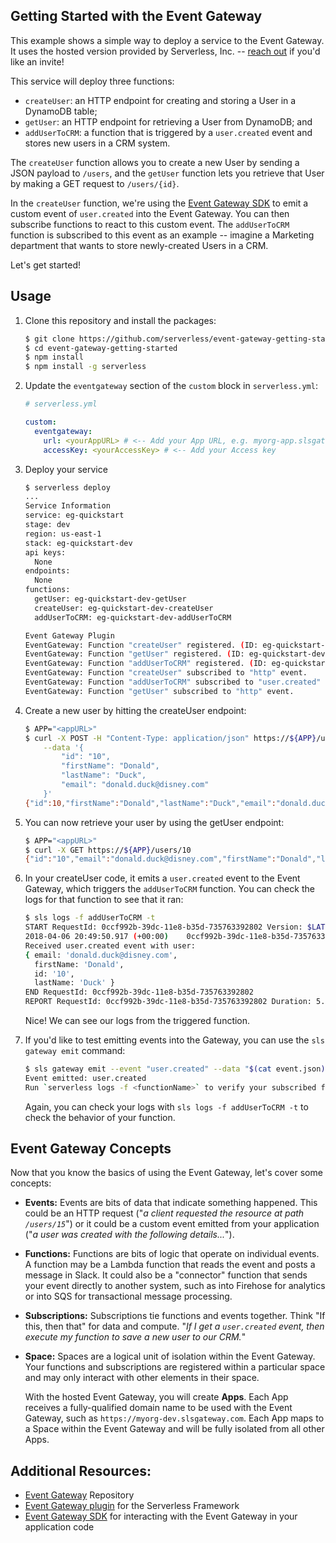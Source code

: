 ## Getting Started with the Event Gateway

This example shows a simple way to deploy a service to the Event Gateway. It uses the hosted version provided by Serverless, Inc. -- [reach out](mailto:hello@serverless.com) if you'd like an invite!

This service will deploy three functions:

- `createUser`: an HTTP endpoint for creating and storing a User in a DynamoDB table;
- `getUser`: an HTTP endpoint for retrieving a User from DynamoDB; and
- `addUserToCRM`: a function that is triggered by a `user.created` event and stores new users in a CRM system.

The `createUser` function allows you to create a new User by sending a JSON payload to `/users`, and the `getUser` function lets you retrieve that User by making a GET request to `/users/{id}`.

In the `createUser` function, we're using the [Event Gateway SDK](https://github.com/serverless/event-gateway-sdk) to emit a custom event of `user.created` into the Event Gateway. You can then subscribe functions to react to this custom event. The `addUserToCRM` function is subscribed to this event as an example -- imagine a Marketing department that wants to store newly-created Users in a CRM.

Let's get started!

## Usage

1. Clone this repository and install the packages:

    ```bash
    $ git clone https://github.com/serverless/event-gateway-getting-started.git
    $ cd event-gateway-getting-started
    $ npm install
    $ npm install -g serverless
    ```

2. Update the `eventgateway` section of the `custom` block in `serverless.yml`:

    ```yml
    # serverless.yml
    
    custom:
      eventgateway:
        url: <yourAppURL> # <-- Add your App URL, e.g. myorg-app.slsgateway.com
        accessKey: <yourAccessKey> # <-- Add your Access key
    ```
   
3. Deploy your service

    ```bash
    $ serverless deploy
    ...
    Service Information
    service: eg-quickstart
    stage: dev
    region: us-east-1
    stack: eg-quickstart-dev
    api keys:
      None
    endpoints:
      None
    functions:
      getUser: eg-quickstart-dev-getUser
      createUser: eg-quickstart-dev-createUser
      addUserToCRM: eg-quickstart-dev-addUserToCRM

    Event Gateway Plugin
    EventGateway: Function "createUser" registered. (ID: eg-quickstart-dev-createUser)
    EventGateway: Function "getUser" registered. (ID: eg-quickstart-dev-getUser)
    EventGateway: Function "addUserToCRM" registered. (ID: eg-quickstart-dev-addUserToCRM)
    EventGateway: Function "createUser" subscribed to "http" event.
    EventGateway: Function "addUserToCRM" subscribed to "user.created" event.
    EventGateway: Function "getUser" subscribed to "http" event.
    ```
    
4. Create a new user by hitting the createUser endpoint:

    ```bash
    $ APP="<appURL>"
    $ curl -X POST -H "Content-Type: application/json" https://${APP}/users \
        --data '{
        	"id": "10",
        	"firstName": "Donald",
        	"lastName": "Duck",
        	"email": "donald.duck@disney.com"
        }'
    {"id":10,"firstName":"Donald","lastName":"Duck","email":"donald.duck@disney.com"}
    ```
    
5. You can now retrieve your user by using the getUser endpoint:

    ```bash
    $ APP="<appURL>"
    $ curl -X GET https://${APP}/users/10
    {"id":"10","email":"donald.duck@disney.com","firstName":"Donald","lastName":"Duck"}
    ```
    
6. In your createUser code, it emits a `user.created` event to the Event Gateway, which triggers the `addUserToCRM` function. You can check the logs for that function to see that it ran:

    ```bash
    $ sls logs -f addUserToCRM -t
    START RequestId: 0ccf992b-39dc-11e8-b35d-735763392802 Version: $LATEST
    2018-04-06 20:49:50.917 (+00:00)	0ccf992b-39dc-11e8-b35d-735763392802
    Received user.created event with user:
    { email: 'donald.duck@disney.com',
      firstName: 'Donald',
      id: '10',
      lastName: 'Duck' }
    END RequestId: 0ccf992b-39dc-11e8-b35d-735763392802
    REPORT RequestId: 0ccf992b-39dc-11e8-b35d-735763392802 Duration: 5.15 ms	Billed Duration: 100 ms 	Memory Size: 1024 MB	Max Memory Used: 32 MB
    ```
    
    Nice! We can see our logs from the triggered function.

7. If you'd like to test emitting events into the Gateway, you can use the `sls gateway emit` command:

    ```bash
    $ sls gateway emit --event "user.created" --data "$(cat event.json)"
    Event emitted: user.created
    Run `serverless logs -f <functionName>` to verify your subscribed function was triggered.
    ```
    
    Again, you can check your logs with `sls logs -f addUserToCRM -t` to check the behavior of your function.
    
## Event Gateway Concepts
    
Now that you know the basics of using the Event Gateway, let's cover some concepts:

- **Events:** Events are bits of data that indicate something happened. This could be an HTTP request ("_a client requested the resource at path `/users/15`_") or it could be a custom event emitted from your application ("_a user was created with the following details..._").

- **Functions:** Functions are bits of logic that operate on individual events. A function may be a Lambda function that reads the event and posts a message in Slack. It could also be a "connector" function that sends your event directly to another system, such as into Firehose for analytics or into SQS for transactional message processing.

- **Subscriptions:** Subscriptions tie functions and events together. Think "If this, then that" for data and compute. "_If I get a `user.created` event, then execute my function to save a new user to our CRM._"

- **Space:** Spaces are a logical unit of isolation within the Event Gateway. Your functions and subscriptions are registered within a particular space and may only interact with other elements in their space.

   With the hosted Event Gateway, you will create **Apps**. Each App receives a fully-qualified domain name to be used with the Event Gateway, such as `https://myorg-dev.slsgateway.com`. Each App maps to a Space within the Event Gateway and will be fully isolated from all other Apps.
   
## Additional Resources:

- [Event Gateway](https://github.com/serverless/event-gateway) Repository
- [Event Gateway plugin](https://github.com/serverless/serverless-event-gateway-plugin) for the Serverless Framework
- [Event Gateway SDK](https://github.com/serverless/event-gateway-sdk) for interacting with the Event Gateway in your application code
    

